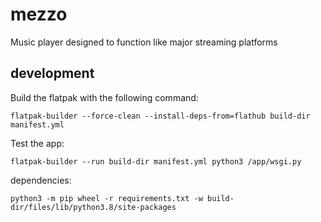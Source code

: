 # mezzo
Music player designed to function like major streaming platforms

## development
Build the flatpak with the following command:
```
flatpak-builder --force-clean --install-deps-from=flathub build-dir manifest.yml
```

Test the app:
```
flatpak-builder --run build-dir manifest.yml python3 /app/wsgi.py
```

dependencies:
```
python3 -m pip wheel -r requirements.txt -w build-dir/files/lib/python3.8/site-packages
```
